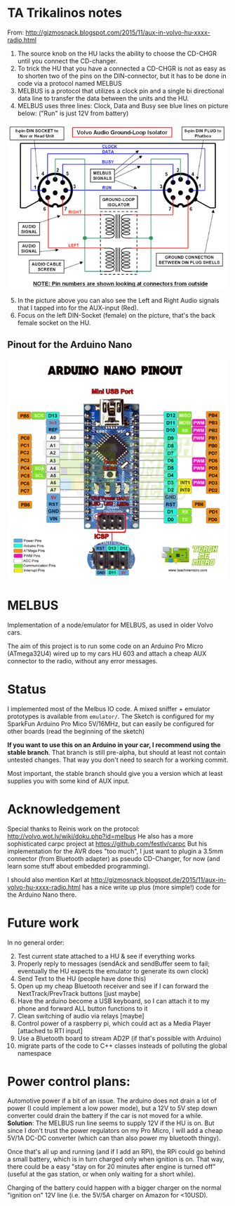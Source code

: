 # TA Trikalinos notes 

From:  http://gizmosnack.blogspot.com/2015/11/aux-in-volvo-hu-xxxx-radio.html

1. The source knob on the HU lacks the ability to choose the CD-CHGR until you connect the CD-changer. 
2. To trick the HU that you have a connected a CD-CHGR is not as easy as to shorten two of the pins on the DIN-connector, but it has to be done in code via a protocol named MELBUS
3. MELBUS is a protocol that utilizes a clock pin and a single bi directional data line to transfer the data between the units and the HU.
4. MELBUS uses three lines: Clock, Data and Busy see blue lines on picture below: ("Run" is just 12V from battery)

![plot](./images/pinout.png)

5. In the picture above you can also see the Left and Right Audio signals that I tapped into for the AUX-input (Red). 
6. Focus on the left DIN-Socket (female) on the picture, that's the back female socket on the HU. 


## Pinout for the Arduino Nano

![plot](./images/arduino_nano_pinout.jpg)






# MELBUS
Implementation of a node/emulator for MELBUS, as used in older Volvo cars.

The aim of this project is to run some code on an Arduino Pro Micro (ATmega32U4) wired up to my cars HU 603 and attach a cheap AUX connector to the radio, without any error messages.

# Status

I implemented most of the Melbus IO code. A mixed sniffer + emulator prototypes is available from `emulator/`.
The Sketch is configured for my SparkFun Arduino Pro Mico 5V/16MHz, but can easily be configured for other boards (read the beginning of the sketch)

**If you want to use this on an Arduino in your car, I recommend using the stable branch**.
That branch is still pre-alpha, but should at least not contain untested changes. That way you don't need to search for a working commit.

Most important, the stable branch should give you a version which at least supplies you with some kind of AUX input.

# Acknowledgement

Special thanks to Reinis work on the protocol: http://volvo.wot.lv/wiki/doku.php?id=melbus
He also has a more sophisticated carpc project at https://github.com/festlv/carpc
But his implementation for the AVR does "too much", I just want to plugin a 3.5mm connector (from Bluetooth adapter) as pseudo CD-Changer, for now (and learn some stuff about embedded programming).

I should also mention Karl at http://gizmosnack.blogspot.de/2015/11/aux-in-volvo-hu-xxxx-radio.html has a nice write up plus (more simple!) code for the Arduino Nano there.

# Future work

In no general order:

2. Test current state attached to a HU & see if everything works
3. Properly reply to messages (sendAck and sendBuffer seem to fail; eventually the HU expects the emulator to generate its own clock)
3. Send Text to the HU (people have done this)
3. Open up my cheap Bluetooth receiver and see if I can forward the NextTrack/PrevTrack buttons [just maybe]
4. Have the arduino become a USB keyboard, so I can attach it to my phone and forward ALL button functions to it
5. Clean switching of audio via relays [maybe]
6. Control power of a raspberry pi, which could act as a Media Player [attached to RTI input]
5. Use a Bluetooth board to stream AD2P (if that's possible with Arduino)
6. migrate parts of the code to C++ classes insteads of polluting the global namespace

# Power control plans:

Automotive power if a bit of an issue. The arduino does not drain a lot of power (I could implement a low power mode), but a 12V to 5V step down converter could drain the battery if the car is not moved for a while. **Solution**: The MELBUS run line seems to supply 12V if the HU is on. But since I don't trust the power regulators on my Pro Micro, I will add a cheap 5V/1A DC-DC converter (which can than also power my bluetooth thingy).

Once that's all up and running (and if I add an RPi), the RPi could go behind a small battery, which is in turn charged only when ignition is on. That way, there could be a easy "stay on for 20 minutes after engine is turned off" (useful at the gas station, or when only waiting for a short while).

Charging of the battery could happen with a bigger charger on the normal "ignition on" 12V line (i.e. the 5V/5A charger on Amazon for <10USD).
